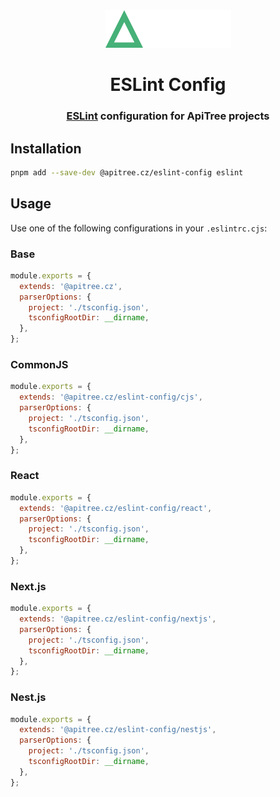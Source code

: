 <div align="center">

<a href="https://github.com/ApiTreeCZ">
<img alt="ApiTree s.r.o." src="https://raw.githubusercontent.com/ApiTreeCZ/toolbox/refs/heads/develop/public/apitree.png?v=2025-01-28" width="201" />
</a>

# ESLint Config

### [ESLint](https://eslint.org) configuration for ApiTree projects

</div>

## Installation

```bash
pnpm add --save-dev @apitree.cz/eslint-config eslint
```

## Usage

Use one of the following configurations in your `.eslintrc.cjs`:

### Base

```javascript
module.exports = {
  extends: '@apitree.cz',
  parserOptions: {
    project: './tsconfig.json',
    tsconfigRootDir: __dirname,
  },
};
```

### CommonJS

```javascript
module.exports = {
  extends: '@apitree.cz/eslint-config/cjs',
  parserOptions: {
    project: './tsconfig.json',
    tsconfigRootDir: __dirname,
  },
};
```

### React

```javascript
module.exports = {
  extends: '@apitree.cz/eslint-config/react',
  parserOptions: {
    project: './tsconfig.json',
    tsconfigRootDir: __dirname,
  },
};
```

### Next.js

```javascript
module.exports = {
  extends: '@apitree.cz/eslint-config/nextjs',
  parserOptions: {
    project: './tsconfig.json',
    tsconfigRootDir: __dirname,
  },
};
```

### Nest.js

```javascript
module.exports = {
  extends: '@apitree.cz/eslint-config/nestjs',
  parserOptions: {
    project: './tsconfig.json',
    tsconfigRootDir: __dirname,
  },
};
```
